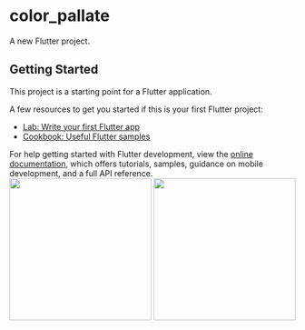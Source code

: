 # color_pallate

A new Flutter project.

## Getting Started

This project is a starting point for a Flutter application.

A few resources to get you started if this is your first Flutter project:

- [Lab: Write your first Flutter app](https://docs.flutter.dev/get-started/codelab)
- [Cookbook: Useful Flutter samples](https://docs.flutter.dev/cookbook)

For help getting started with Flutter development, view the
[online documentation](https://docs.flutter.dev/), which offers tutorials,
samples, guidance on mobile development, and a full API reference.
<img src="https://user-images.githubusercontent.com/118718488/235510722-936ca1ba-2cb3-46fe-93f6-3ab059bf4cb5.png" width="250px">
<img src="https://user-images.githubusercontent.com/118718488/235510755-88ee5ece-89e7-490a-807e-8bacfee1c3eb.png" width="250px">
